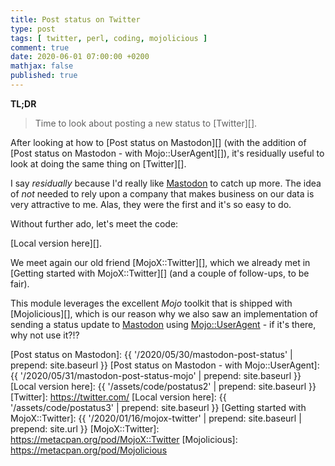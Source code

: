 ```yaml
---
title: Post status on Twitter
type: post
tags: [ twitter, perl, coding, mojolicious ]
comment: true
date: 2020-06-01 07:00:00 +0200
mathjax: false
published: true
---
```


**TL;DR**

> Time to look about posting a new status to [Twitter][].

After looking at how to [Post status on Mastodon][] (with the addition
of [Post status on Mastodon - with Mojo::UserAgent][]), it's residually
useful to look at doing the same thing on [Twitter][].

I say *residually* because I'd really like [Mastodon][] to catch up
more. The idea of *not* needed to rely upon a company that makes
business on our data is very attractive to me. Alas, they were the first
and it's so easy to do.

Without further ado, let's meet the code:

<script src='https://gitlab.com/polettix/notechs/snippets/1981917.js'></script>

[Local version here][].

We meet again our old friend [MojoX::Twitter][], which we already met in
[Getting started with MojoX::Twitter][] (and a couple of follow-ups, to
be fair).

This module leverages the excellent *Mojo* toolkit that is shipped with
[Mojolicious][], which is our reason why we also saw an implementation
of sending a status update to [Mastodon][] using [Mojo::UserAgent][] -
if it's there, why not use it?!?


[Mojo::UserAgent]: https://metacpan.org/pod/Mojo::UserAgent
[Mastodon]: https://mastodon.social/
[Post status on Mastodon]: {{ '/2020/05/30/mastodon-post-status' | prepend: site.baseurl }}
[Post status on Mastodon - with Mojo::UserAgent]: {{ '/2020/05/31/mastodon-post-status-mojo' | prepend: site.baseurl }}
[Local version here]: {{ '/assets/code/postatus2' | prepend: site.baseurl }}
[Twitter]: https://twitter.com/
[Local version here]: {{ '/assets/code/postatus3' | prepend: site.baseurl }}
[Getting started with MojoX::Twitter]: {{ '/2020/01/16/mojox-twitter' | prepend: site.baseurl | prepend: site.url }}
[MojoX::Twitter]: https://metacpan.org/pod/MojoX::Twitter
[Mojolicious]: https://metacpan.org/pod/Mojolicious
